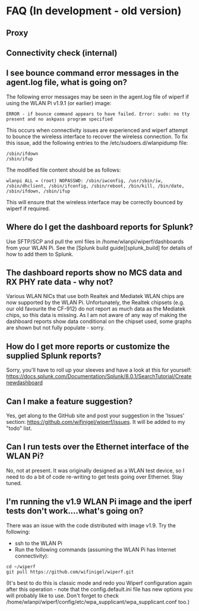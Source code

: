 # FAQ  (In development - old version)

## Proxy


## Connectivity check (internal)



## I see bounce command error messages in the agent.log file, what is going on?

The following error messages may be seen in the agent.log file of wiperf if using the WLAN Pi v1.9.1 (or earlier) image:
```
ERROR - if bounce command appears to have failed. Error: sudo: no tty present and no askpass program specified
```
This occurs when connectivity issues are experienced and wiperf attempt to bounce the wireless interface to recover the wireless connection. To fix this issue, add the following entries to the /etc/sudoers.d/wlanpidump file:

```
/sbin/ifdown 
/sbin/ifup
```
The modified file content should be as follows:
```
wlanpi ALL = (root) NOPASSWD: /sbin/iwconfig, /usr/sbin/iw, /sbin/dhclient, /sbin/ifconfig, /sbin/reboot, /bin/kill, /bin/date, /sbin/ifdown, /sbin/ifup
```
This will ensure that the wireless interface may be correctly bounced by wiperf if required.

## Where do I get the dashboard reports for Splunk?

Use SFTP/SCP and pull the xml files in /home/wlanpi/wiperf/dashboards from your WLAN Pi. See the [Splunk build guide][splunk_build] for details of how to add them to Splunk.

## The dashboard reports show no MCS data and RX PHY rate data - why not?

Various WLAN NICs that use both Realtek and Mediatek WLAN chips are now supported by the WLAN Pi. Unfortunately, the Realtek chipsets (e.g. our old favourite the CF-912) do not report as much data as the Mediatek chips, so this data is missing. As I am not aware of any way of making the dashboard reports show data conditional on the chipset used, some graphs are shown but not fully populate - sorry.

## How do I get more reports or customize the supplied Splunk reports?

Sorry, you'll have to roll up your sleeves and have a look at this for yourself: https://docs.splunk.com/Documentation/Splunk/8.0.1/SearchTutorial/Createnewdashboard

## Can I make a feature suggestion?

Yes, get along to the GitHub site and post your suggestion in the 'Issues' section: https://github.com/wifinigel/wiperf/issues. It will be added to my "todo" list.

## Can I run tests over the Ethernet interface of the WLAN Pi?

No, not at present. It was originally designed as a WLAN test device, so I need to do a bit of code re-writing to get tests going over Ethernet. Stay tuned.

## I'm running the v1.9 WLAN Pi image and the iperf tests don't work....what's going on?

There was an issue with the code distributed with image v1.9. Try the following:

- ssh to the WLAN Pi
- Run the following commands (assuming the WLAN Pi has Internet connectivity):

```
cd ~/wiperf
git pull https://github.com/wifinigel/wiperf.git
```

(It's best to do this is classic mode and redo you Wiperf configuration again after this operation - note that the config.default.ini file has new options you will probably like to use. Don't forget to check /home/wlanpi/wiperf/config/etc/wpa_supplicant/wpa_supplicant.conf too.)
